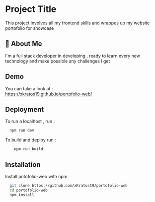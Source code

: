 
# Project Title

This project involves all my frontend skills and wrappes up my website portofolio for showcase


## 🚀 About Me
I'm a full stack developer in developing , ready to learn every new technology and make possible any challenges I get


## Demo

You can take a look at :  
    https://xkratos19.github.io/portofolio-web/


## Deployment

To run a localhost , run :

```bash
  npm run dev
```

To build and deploy run : 

```bash
    npm run build
```


## Installation

Install potofolio-web with npm

```bash
  git clone https://github.com/xKratos19/portofolio-web
  cd portofolio-web
  npm install
```

    
